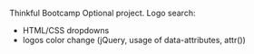 Thinkful Bootcamp Optional project. Logo search:

* HTML/CSS dropdowns
* logos color change (jQuery, usage of data-attributes, attr())
